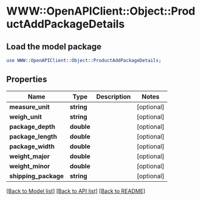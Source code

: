 # WWW::OpenAPIClient::Object::ProductAddPackageDetails

## Load the model package
```perl
use WWW::OpenAPIClient::Object::ProductAddPackageDetails;
```

## Properties
Name | Type | Description | Notes
------------ | ------------- | ------------- | -------------
**measure_unit** | **string** |  | [optional] 
**weigh_unit** | **string** |  | [optional] 
**package_depth** | **double** |  | [optional] 
**package_length** | **double** |  | [optional] 
**package_width** | **double** |  | [optional] 
**weight_major** | **double** |  | [optional] 
**weight_minor** | **double** |  | [optional] 
**shipping_package** | **string** |  | [optional] 

[[Back to Model list]](../README.md#documentation-for-models) [[Back to API list]](../README.md#documentation-for-api-endpoints) [[Back to README]](../README.md)


